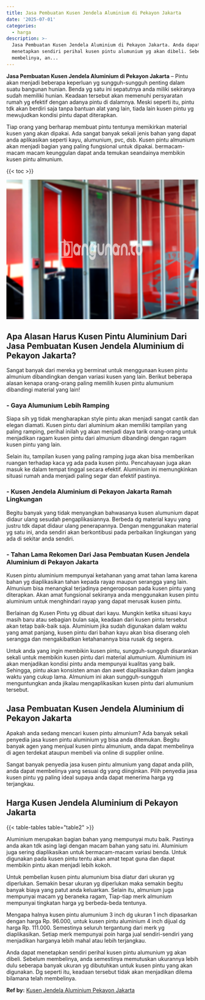 ```yaml
---
title: Jasa Pembuatan Kusen Jendela Aluminium di Pekayon Jakarta
date: '2025-07-01'
categories:
  - harga
description: >-
  Jasa Pembuatan Kusen Jendela Aluminium di Pekayon Jakarta. Anda dapat
  menetapkan sendiri perihal kusen pintu alumunium yg akan dibeli. Sebelum
  membelinya, an...
---
```


**Jasa Pembuatan Kusen Jendela Aluminium di Pekayon Jakarta** – Pintu akan menjadi beberapa keperluan yg sungguh-sungguh penting dalam suatu bangunan hunian. Benda yg satu ini sepatutnya anda miliki sekiranya sudah memiliki hunian. Keadaan tersebut akan memenuhi persyaratan rumah yg efektif dengan adanya pintu di dalamnya. Meski seperti itu, pintu tdk akan berdiri saja tanpa bantuan alat yang lain, tiada lain kusen pintu yg mewujudkan kondisi pintu dapat diterapkan.

Tiap orang yang berharap membuat pintu tentunya memikirkan material kusen yang akan dipakai. Ada sangat banyak sekali jenis bahan yang dapat anda aplikasikan seperti kayu, alumunium, pvc, dsb. Kusen pintu almunium akan menjadi bagian yang paling fungsional untuk dipakai. bermacam-macam macam keunggulan dapat anda temukan seandainya membikin kusen pintu almunium.

{{< toc >}}

![Jasa Pembuatan Kusen Jendela Aluminium di Pekayon Jakarta](/images/harga-kusen-jendela-alumunium-21.png)

## Apa Alasan Harus Kusen Pintu Aluminium Dari Jasa Pembuatan Kusen Jendela Aluminium di Pekayon Jakarta?

Sangat banyak dari mereka yg berminat untuk menggunaan kusen pintu almunium dibandingkan dengan variasi kusen yang lain. Berikut beberapa alasan kenapa orang-orang paling memilih kusen pintu alumunium dibandingi material yang lain!

### \- Gaya Alumunium Lebih Ramping

Siapa sih yg tidak mengharapkan style pintu akan menjadi sangat cantik dan elegan diamati. Kusen pintu dari aluminium akan memiliki tampilan yang paling ramping, perihal inilah yg akan menjadi daya tarik orang-orang untuk menjadikan ragam kusen pintu dari almunium dibandingi dengan ragam kusen pintu yang lain.

Selain itu, tampilan kusen yang paling ramping juga akan bisa memberikan ruangan terhadap kaca yg ada pada kusen pintu. Pencahayaan juga akan masuk ke dalam tempat tinggal secara efektif. Aluminium ini memungkinkan situasi rumah anda menjadi paling segar dan efektif pastinya.

### \- Kusen Jendela Aluminium di Pekayon Jakarta Ramah Lingkungan

Begitu banyak yang tidak menyangkan bahwasanya kusen alumunium dapat didaur ulang sesudah pengaplikasiannya. Berbeda dg material kayu yang justru tdk dapat didaur ulang penerapannya. Dengan menggunakan material yg satu ini, anda sendiri akan berkontibusi pada perbaikan lingkungan yang ada di sekitar anda sendiri.

### \- Tahan Lama Rekomen Dari Jasa Pembuatan Kusen Jendela Aluminium di Pekayon Jakarta

Kusen pintu aluminium mempunyai ketahanan yang amat tahan lama karena bahan yg diaplikasikan tahan kepada rayap maupun serangga yang lain. Almunium bisa menangkal terjadinya pengeroposan pada kusen pintu yang diterapkan. Akan amat fungsional sekiranya anda menggunakan kusen pintu aluminium untuk menghindari rayap yang dapat merusak kusen pintu.

Berlainan dg Kusen Pintu yg dibuat dari kayu. Mungkin ketika situasi kayu masih baru atau sebagian bulan saja, keadaan dari kusen pintu tersebut akan tetap baik-baik saja. Aluminium jika sudah digunakan dalam waktu yang amat panjang, kusen pintu dari bahan kayu akan bisa diserang oleh serangga dan mengakibatkan ketahanannya bisa rusak dg segera.

Untuk anda yang ingin membikin kusen pintu, sungguh-sungguh disarankan sekali untuk membikin kusen pintu dari material alumunium. Aluminium ini akan menjadikan kondisi pintu anda mempunyai kualitas yang baik. Sehingga, pintu akan konsisten aman dan awet diaplikasikan dalam jangka waktu yang cukup lama. Almunium ini akan sungguh-sungguh menguntungkan anda jikalau mengaplikasikan kusen pintu dari alumunium tersebut.

## Jasa Pembuatan Kusen Jendela Aluminium di Pekayon Jakarta

Apakah anda sedang mencari kusen pintu almunium? Ada banyak sekali penyedia jasa kusen pintu aluminium yg bisa anda ditemukan. Begitu banyak agen yang menjual kusen pintu almunium, anda dapat membelinya di agen terdekat ataupun membeli via online di supplier online.

Sangat banyak penyedia jasa kusen pintu almunium yang dapat anda pilih, anda dapat membelinya yang sesuai dg yang diinginkan. Pilih penyedia jasa kusen pintu yg paling ideal supaya anda dapat menerima harga yg terjangkau.

## Harga Kusen Jendela Aluminium di Pekayon Jakarta

{{< table-tables table="table2" >}}

Aluminium merupakan bagian bahan yang mempunyai mutu baik. Pastinya anda akan tdk asing lagi dengan macam bahan yang satu ini. Aluminium juga sering diaplikasikan untuk bermacam-macam variasi benda. Untuk digunakan pada kusen pintu tentu akan amat tepat guna dan dapat membikin pintu akan menjadi lebih kokoh.

Untuk pembelian kusen pintu alumunium bisa diatur dari ukuran yg diperlukan. Semakin besar ukuran yg diperlukan maka semakin begitu banyak biaya yang patut anda keluarkan. Selain itu, almunium juga mempunyai macam yg beraneka ragam, Tiap-tiap merk almunium mempunyai tingkatan harga yg berbeda-beda tentunya.

Mengapa halnya kusen pintu alumunium 3 inch dg ukuran 1 inch dipasarkan dengan harga Rp. 96.000, untuk kusen pintu aluminium 4 inch dijual dg harga Rp. 111.000. Semestinya seluruh tergantung dari merk yg diaplikasikan. Setiap merk mempunyai poin harga jual sendiri-sendiri yang menjadikan harganya lebih mahal atau lebih terjangkau.

Anda dapat menetapkan sendiri perihal kusen pintu alumunium yg akan dibeli. Sebelum membelinya, anda semestinya memutuskan ukurannya lebih dulu seberapa banyak ukuran yg dibutuhkan untuk kusen pintu yang akan digunakan. Dg seperti itu, keadaan tersebut tidak akan menjadikan dilema bilamana telah membelinya.

**Ref by:** [Kusen Jendela Aluminium Pekayon Jakarta](https://id.wikipedia.org/wiki/Kusen)
